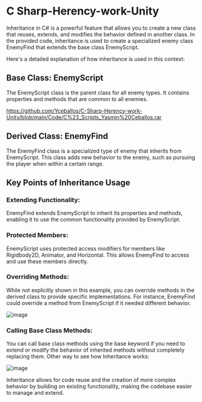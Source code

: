 # C Sharp-Herency-work-Unity

Inheritance in C# is a powerful feature that allows you to create a new class that reuses, extends, and modifies the behavior defined in another class. In the provided code, inheritance is used to create a specialized enemy class EnemyFind that extends the base class EnemyScript.

Here's a detailed explanation of how inheritance is used in this context:

## Base Class: EnemyScript
The EnemyScript class is the parent class for all enemy types. It contains properties and methods that are common to all enemies.

https://github.com/Yceballos/C-Sharp-Herency-work-Unity/blob/main/Code/C%23_Scripts_Yasmin%20Ceballos.rar

## Derived Class: EnemyFind
The EnemyFind class is a specialized type of enemy that inherits from EnemyScript. This class adds new behavior to the enemy, such as pursuing the player when within a certain range.

## Key Points of Inheritance Usage
### Extending Functionality:
EnemyFind extends EnemyScript to inherit its properties and methods, enabling it to use the common functionality provided by EnemyScript.

### Protected Members:
EnemyScript uses protected access modifiers for members like Rigidbody2D, Animator, and Horizontal. This allows EnemyFind to access and use these members directly.

### Overriding Methods:
While not explicitly shown in this example, you can override methods in the derived class to provide specific implementations. For instance, EnemyFind could override a method from EnemyScript if it needed different behavior.

![image](https://github.com/Yceballos/C-Sharp-Herency-work-Unity/assets/90511756/a870cdc7-30f9-49d6-9273-90be4c02ca68)

### Calling Base Class Methods:
You can call base class methods using the base keyword if you need to extend or modify the behavior of inherited methods without completely replacing them. Other way to see how Inheritance works:

![image](https://github.com/Yceballos/C-Sharp-Herency-work-Unity/assets/90511756/17baa29a-53d3-415e-bb81-a41bf37ab47b)

Inheritance allows for code reuse and the creation of more complex behavior by building on existing functionality, making the codebase easier to manage and extend.
